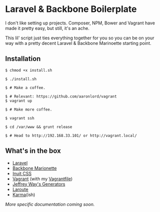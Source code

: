 # Laravel & Backbone Boilerplate

I don't like setting up projects. Composer, NPM, Bower and Vagrant have made it pretty easy, but still, it's an ache.

This lil' script just ties everything together for you so you can be on your way with a pretty decent Laravel & Backbone Marinoette starting point.

## Installation

```
$ chmod +x install.sh

$ ./install.sh

$ # Make a coffee.
 
$ # Relevant: https://github.com/aaronlord/vagrant
$ vagrant up

$ # Make more coffee.

$ vagrant ssh

$ cd /var/www && grunt release

$ # Head to http://192.168.33.101/ or http://vagrant.local/ 
```

## What's in the box

- [Laravel](http://laravel.com/)
- [Backbone Marionette](http://marionettejs.com/)
- [Inuit CSS](https://github.com/inuitcss/)
- [Vagrant](http://www.vagrantup.com/) (with my [Vagrantfile](https://github.com/aaronlord/vagrant/))
- [Jeffrey Way's Generators](https://github.com/JeffreyWay/Laravel-4-Generators)
- [Laroute](https://github.com/aaronlord/laroute)
- [Karma](http://karma-runner.github.io)(ish)

_More specific documentation coming soon._
